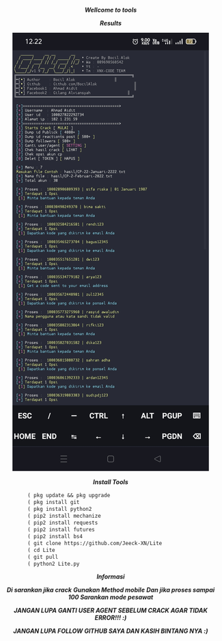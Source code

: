 <p align="center">
<i> <b> Wellcome to tools </b> </i>
</p>
<p align="center">
<i> <b>     Results </b> </i>
</p>
<p align="center">
<img src="Screenshot_2022-02-02-12-22-48-90_84d3000e3f4017145260f7618db1d683.jpg">
</p>


<p align="center">
<i> <b>  Install Tools</b> </i>
</p>
           
           
            ( pkg update && pkg upgrade
            ( pkg install git
            ( pkg install python2
            ( pip2 install mechanize
            ( pip2 install requests
            ( pip2 install futures
            ( pip2 install bs4
            ( git clone https://github.com/Jeeck-XN/Lite
            ( cd Lite
            ( git pull
            ( python2 Lite.py
            
<p align="center">
<i> <b>  Informasi</b> </i>
</p>
<p align="center">
<i> <b>  Di sarankan jika crack</b> </i>
<i> <b>  Gunakan Method mobile</b> </i>
<i> <b>  Dan jika proses sampai 100 Sarankan mode pesawat</b> </i>
</p>

  
  <p align="center">
<i> <b>   JANGAN LUPA GANTI USER AGENT SEBELUM CRACK AGAR TIDAK ERROR!!! :) </b> </i>
</p>


  <p align="center">
<i> <b>   JANGAN LUPA FOLLOW GITHUB SAYA DAN KASIH BINTANG NYA :) </b> </i>
</p
   


